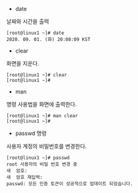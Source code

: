 * date

날짜와 시간을 출력

```shell
[root@linux1 ~]# date
2020. 09. 01. (화) 20:08:09 KST
```

* clear

화면을 지운다.

```shell
[root@linux1 ~]# clear
[root@linux1 ~]# 
```

* man

명령 사용법을 화면에 출력한다.

```shell
[root@linux1 ~]# man clear
[root@linux1 ~]# 
```

* passwd 명령

사용자 계정의 비밀번호를 변경한다.

```shell
[root@linux1 ~]# passwd
root 사용자의 비밀 번호 변경 중
새  암호:
새  암호 재입력:
passwd: 모든 인증 토큰이 성공적으로 업데이트 되었습니다.
```
